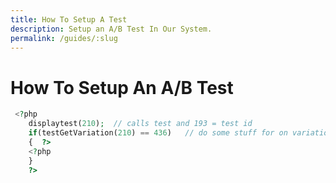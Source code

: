 ```yaml
---
title: How To Setup A Test
description: Setup an A/B Test In Our System.
permalink: /guides/:slug
---
```



# How To Setup An A/B Test 

```php
 <?php
    displaytest(210);  // calls test and 193 = test id
    if(testGetVariation(210) == 436)   // do some stuff for on variation 436 = variation# 
    {  ?>
    <?php
    }
    ?>
```